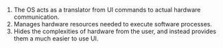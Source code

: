 1. The OS acts as a translator from UI commands to actual hardware communication.
2. Manages hardware resources needed to execute software processes.
3. Hides the complexities of hardware from the user, and instead provides them a much easier to use UI.